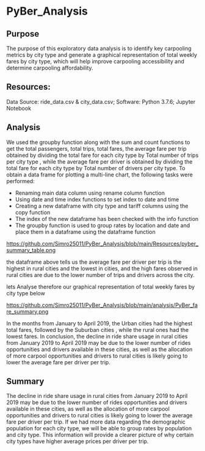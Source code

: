 # PyBer_Analysis

## Purpose
The purpose of this exploratory data analysis is to identify key carpooling metrics by city type and generate a graphical representation of total weekly fares by city type, which will help improve carpooling accessibility and determine carpooling affordability.


## Resources:
Data Source: ride_data.csv & city_data.csv; Software: Python 3.7.6; Jupyter Notebook

## Analysis

We used the groupby function along with the sum and count functions to get the total passengers, total trips, total fares, the average fare per trip obtained by dividing the total fare for each city type by Total number of trips per city type , while the average fare per driver is obtained by dividing the total fare for each city type by Total number of drivers per city type. To obtain a data frame for plotting a multi-line chart, the following tasks were performed:

- Renaming main data column using rename column function
- Using date and time index functions to set index to date and time
- Creating a new dataframe with city type and tariff columns using the copy function
- The index of the new dataframe has been checked with the info function
- The groupby function is used to group rates by location and date and place them in a dataframe using the dataframe function

https://github.com/Simro25011/PyBer_Analysis/blob/main/Resources/pyber_summary_table.png

the dataframe above tells us the average fare per driver per trip is the highest in rural cities and the lowest in cities, and the high fares observed in rural cities are due to the lower number of trips and drivers across the city. 


lets Analyse therefore our  graphical representation of total weekly fares by city type below

https://github.com/Simro25011/PyBer_Analysis/blob/main/analysis/PyBer_fare_summary.png

In the months from January to April 2019, the Urban cities had the highest total fares, followed by the Suburban cities , while the rural ones had the lowest fares.  In conclusion, the decline in ride share  usage in rural cities from January 2019 to April 2019 may be due to the lower number of rides opportunities and drivers available in these cities, as well as the allocation of more carpool opportunities and drivers to rural cities is  likely  going to lower the average fare per driver per trip.


## Summary

The decline in ride share  usage in rural cities from January 2019 to April 2019 may be due to the lower number of rides opportunities and drivers available in these cities, as well as the allocation of more carpool opportunities and drivers to rural cities is  likely  going to lower the average fare per driver per trip. If we had more data regarding the demographic population  for each city type,  we  will be able to group rates by population and city type. This information will provide a clearer picture of why certain city types have higher average prices per driver per trip.

